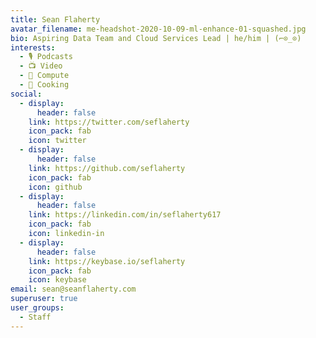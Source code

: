 ```yaml
---
title: Sean Flaherty
avatar_filename: me-headshot-2020-10-09-ml-enhance-01-squashed.jpg
bio: Aspiring Data Team and Cloud Services Lead | he/him | (⌐⊙_⊙)
interests:
  - 🎙 Podcasts
  - 📺 Video
  - 💾 Compute
  - 🥘 Cooking
social:
  - display:
      header: false
    link: https://twitter.com/seflaherty
    icon_pack: fab
    icon: twitter
  - display:
      header: false
    link: https://github.com/seflaherty
    icon_pack: fab
    icon: github
  - display:
      header: false
    link: https://linkedin.com/in/seflaherty617
    icon_pack: fab
    icon: linkedin-in
  - display:
      header: false
    link: https://keybase.io/seflaherty
    icon_pack: fab
    icon: keybase
email: sean@seanflaherty.com
superuser: true
user_groups:
  - Staff
---
```

